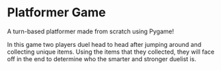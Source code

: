 # Platformer Game
A turn-based platformer made from scratch using Pygame! 

In this game two players duel head to head after jumping around and collecting unique items. Using the items that they collected, they will face off in the end to determine who the smarter and stronger duelist is.  
